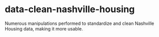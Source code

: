 # data-clean-nashville-housing
Numerous manipulations performed to standardize and clean Nashville Housing data, making it more usable.
